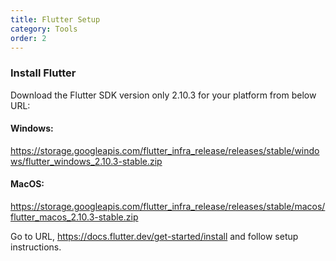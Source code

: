 ```yaml
---
title: Flutter Setup
category: Tools
order: 2
---
```


### Install Flutter

Download the Flutter SDK version only 2.10.3 for your platform from below URL:

#### Windows: 
https://storage.googleapis.com/flutter_infra_release/releases/stable/windows/flutter_windows_2.10.3-stable.zip

#### MacOS:
https://storage.googleapis.com/flutter_infra_release/releases/stable/macos/flutter_macos_2.10.3-stable.zip

Go to URL, https://docs.flutter.dev/get-started/install and follow setup instructions.
